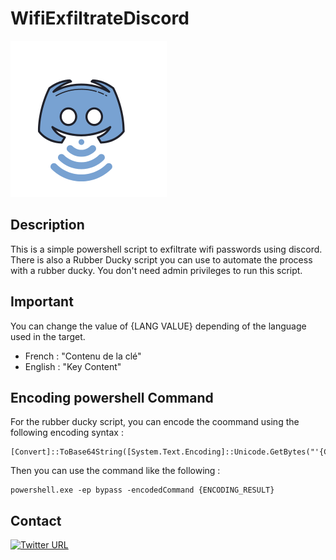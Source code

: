 # WifiExfiltrateDiscord
<img src="https://raw.githubusercontent.com/Anak0nd4/WifiExfiltrateDiscord/main/WF.png" width="250" height="250"></img>
## Description 
This is a simple powershell script to exfiltrate wifi passwords using discord. There is also a Rubber Ducky script you can use to automate the process with a rubber ducky.
You don't need admin privileges to run this script.
## Important
You can change the value of {LANG VALUE} depending of the language used in the target.
- French : "Contenu de la clé"
- English : "Key Content"

## Encoding powershell Command

For the rubber ducky script, you can encode the coommand using the following encoding syntax :
```
[Convert]::ToBase64String([System.Text.Encoding]::Unicode.GetBytes("'{COMMAND}'"))
```
Then you can use the command like the following :
```
powershell.exe -ep bypass -encodedCommand {ENCODING_RESULT}
```
## Contact 
[![Twitter URL](https://img.shields.io/badge/Twitter-blue?style=for-the-badge&logo=twitter&logoColor=white)](https://twitter.com/kondah_ha)


